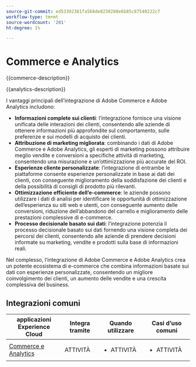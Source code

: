 ```yaml
---
source-git-commit: ed53392381fa568de8230288e6b85c87540222cf
workflow-type: tm+mt
source-wordcount: '201'
ht-degree: 1%

---
```



# Commerce e Analytics

{{commerce-description}}

{{analytics-description}}

I vantaggi principali dell’integrazione di Adobe Commerce e Adobe Analytics includono:

+ **Informazioni complete sui clienti**: l’integrazione fornisce una visione unificata delle interazioni dei clienti, consentendo alle aziende di ottenere informazioni più approfondite sul comportamento, sulle preferenze e sui modelli di acquisto dei clienti.
+ **Attribuzione di marketing migliorata**: combinando i dati di Adobe Commerce e Adobe Analytics, gli esperti di marketing possono attribuire meglio vendite e conversioni a specifiche attività di marketing, consentendo una misurazione e un’ottimizzazione più accurate del ROI.
+ **Esperienze cliente personalizzate**: l’integrazione di entrambe le piattaforme consente esperienze personalizzate in base ai dati dei clienti, con conseguente miglioramento della soddisfazione dei clienti e della possibilità di consigli di prodotto più rilevanti.
+ **Ottimizzazione efficiente dell’e-commerce**: le aziende possono utilizzare i dati di analisi per identificare le opportunità di ottimizzazione dell’esperienza su siti web e utenti, con conseguente aumento delle conversioni, riduzione dell’abbandono del carrello e miglioramento delle prestazioni complessive di e-commerce.
+ **Processo decisionale basato sui dati**: l’integrazione potenzia il processo decisionale basato sui dati fornendo una visione completa dei percorsi dei clienti, consentendo alle aziende di prendere decisioni informate su marketing, vendite e prodotti sulla base di informazioni reali.

Nel complesso, l’integrazione di Adobe Commerce e Adobe Analytics crea un potente ecosistema di e-commerce che combina informazioni basate sui dati con esperienze personalizzate, consentendo un migliore coinvolgimento dei clienti, un aumento delle vendite e una crescita complessiva del business.

## Integrazioni comuni

<table>
    <thead>
        <tr>
            <th>applicazioni Experience Cloud</th>
            <th>Integra tramite</th>
            <th>Quando utilizzare</th>
            <th>Casi d’uso comuni</th>
        </tr>
    </thead>
    <tbody>
        <tr>
            <td>
                <a href="../../integrations/tutorials/analytics-commerce/analytics-commerce.md" target="_blank" rel="noreferrer">Commerce e Analytics</a>
            </td>
            <td>ATTIVITÀ</td>
            <td>
                <ul>
                    <li>ATTIVITÀ</li>
                </ul>
            </td>
            <td>
                <ul>
                    <li>ATTIVITÀ</li>
                </ul>
            </td>
        </tr>        
    </tbody>
</table>
